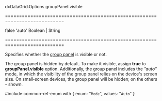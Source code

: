 <!--id-->dxDataGrid.Options.groupPanel.visible<!--/id-->
===========================================================================
<!--default-->false<!--/default-->
<!--acceptValues-->'auto'<!--/acceptValues-->
<!--type-->Boolean | String<!--/type-->
===========================================================================

<!--shortDescription-->
Specifies whether the [group panel](/Documentation/Guide/Widgets/DataGrid/Grouping/#User_Interaction/Group_Data) is visible or not.
<!--/shortDescription-->

<!--fullDescription-->
The group panel is hidden by default. To make it visible, assign **true** to **groupPanel**.**visible** option. Additionally, the group panel includes the *"auto"* mode, in which the visibility of the group panel relies on the device's screen size. On small-screen devices, the group panel will be hidden; on the others - shown.

#include common-ref-enum with {
    enum: "`Mode`",
    values: "`Auto`"
}
<!--/fullDescription-->